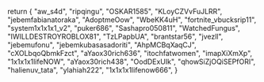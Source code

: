 return {
    "aw_s4d",
    "ripqingu",
    "OSKAR1585",
    "KLoyCZVvFuJLRR",
    "jebemfabianatoraka",
    "AdoptmeOow",
    "WbeKK4uH",
    "fortnite_vbucksrip11",
    "system1x1x1x1_v2",
    "puker686",
    "Sashapro050811",
    "WatchedFungus",
    "IWILLDESTROYROBLOX81",
    "TzLPapbUA",
    "brantstar56",
    "jvezll",
    "jebemufonu",
    "jebemkubasasadoriti",
    "AhpMCBqXaqCJ",
    "cXOLbqoQbmkFzct",
    "aYaox30rich636",
    "itochfatwomen",
    "imapXiXmXp",
    "1x1x1x1lifeNOW",
    "aYaox30rich438",
    "OodDExUIk",
    "qhowSiZjOQiSEPfORI",
    "halienuv_tata",
    "ylahiah222",
    "1x1x1x1lifenow666",
}
